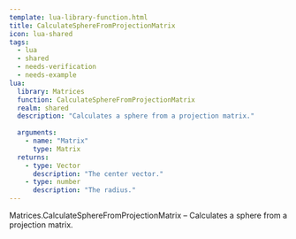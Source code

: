 ```yaml
---
template: lua-library-function.html
title: CalculateSphereFromProjectionMatrix
icon: lua-shared
tags:
  - lua
  - shared
  - needs-verification
  - needs-example
lua:
  library: Matrices
  function: CalculateSphereFromProjectionMatrix
  realm: shared
  description: "Calculates a sphere from a projection matrix."
  
  arguments:
    - name: "Matrix"
      type: Matrix
  returns:
    - type: Vector
      description: "The center vector."
    - type: number
      description: "The radius."
---
```


<div class="lua__search__keywords">
Matrices.CalculateSphereFromProjectionMatrix &#x2013; Calculates a sphere from a projection matrix.
</div>
